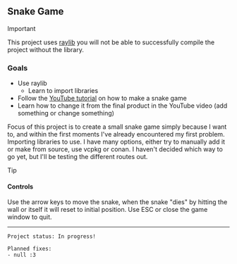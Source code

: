 ## Snake Game

> [!IMPORTANT]  
> This project uses [raylib](https://github.com/raysan5/raylib) you will not be able to successfully compile the project without the library.

### Goals
- Use raylib
  - Learn to import libraries
- Follow the [YouTube tutorial](https://youtu.be/LGqsnM_WEK4?si=SsRK6Q5oAe8VNbuw) on how to make a snake game
- Learn how to change it from the final product in the YouTube video (add something or change something)

Focus of this project is to create a small snake game simply because I want to, and within the first moments I've already encountered
my first problem. Importing libraries to use. I have many options, either try to manually add it or make from source, use vcpkg or conan.
I haven't decided which way to go yet, but I'll be testing the different routes out.

> [!TIP] 
> #### Controls
> Use the arrow keys to move the snake, when the snake "dies" 
by hitting the wall or itself it will reset to initial position. 
Use ESC or close the game window to quit.

---

```
Project status: In progress!

Planned fixes: 
- null :3
```
